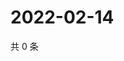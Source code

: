 # 2022-02-14

共 0 条

<!-- BEGIN WEIBO -->
<!-- 最后更新时间 Mon Feb 14 2022 06:00:48 GMT+0800 (China Standard Time) -->

<!-- END WEIBO -->
